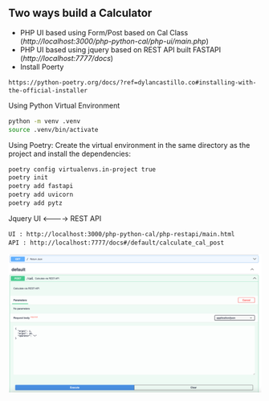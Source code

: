 

## Two ways build a Calculator
- PHP UI based using Form/Post based on Cal Class (<i>http://localhost:3000/php-python-cal/php-ui/main.php</i>)
- PHP UI based using jquery based on REST API built FASTAPI (<i>http://localhost:7777/docs</i>)
- Install Poerty
```
https://python-poetry.org/docs/?ref=dylancastillo.co#installing-with-the-official-installer
```

Using Python Virtual Environment
```bash
python -m venv .venv
source .venv/bin/activate
```

Using Poetry: Create the virtual environment in the same directory as the project and install the dependencies:
```bash
poetry config virtualenvs.in-project true
poetry init
poetry add fastapi
poetry add uvicorn
poetry add pytz
```

Jquery UI <----> REST API
```bash
UI : http://localhost:3000/php-python-cal/php-restapi/main.html
API : http://localhost:7777/docs#/default/calculate_cal_post
```
![Alt text](./php-restapi/REST-API.png)